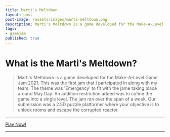 ```yaml
---
title: Marti's Meltdown
layout: post
post-image: /assets/images/marti-meltdown.png
description: Marti's Meltdown is a game developed for the Make-A-Level Game Jam 2021.
tags:
- gamejam
published: true 
---
```


# What is the Marti's Meltdown?

> Marti's Meltdown is a game developed for the Make-A-Level Game Jam 2021. This was the first jam that I partcipated in along with my team. The theme was 'Emergency' to fit with the jame taking place around May Day. An addition restriction added was to cofine the game into a single level. The jam ran over the span of a week. Our submission was a 2.5D puzzle platformer where your objective is to unlock rooms and escape the corrupted reactor.

--- 

<a href="https://gabestott.itch.io/martis-meltdown" class="button is_large is-fullwidth value" >
  <span class="icon">
    <i class="fa fa-gamepad"></i>
  </span>
  <span>Play Now!</span>
</a>

--- 
